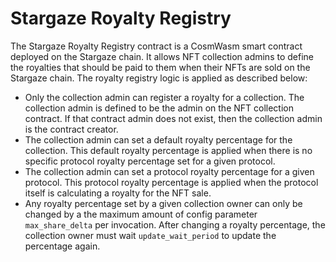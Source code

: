# Stargaze Royalty Registry

The Stargaze Royalty Registry contract is a CosmWasm smart contract deployed on the Stargaze chain. It allows NFT collection admins to define the royalties that should be paid to them when their NFTs are sold on the Stargaze chain. The royalty registry logic is applied as described below:

- Only the collection admin can register a royalty for a collection. The collection admin is defined to be the admin on the NFT collection contract. If that contract admin does not exist, then the collection admin is the contract creator.
- The collection admin can set a default royalty percentage for the collection. This default royalty percentage is applied when there is no specific protocol royalty percentage set for a given protocol.
- The collection admin can set a protocol royalty percentage for a given protocol. This protocol royalty percentage is applied when the protocol itself is calculating a royalty for the NFT sale.
- Any royalty percentage set by a given collection owner can only be changed by a the maximum amount of config parameter `max_share_delta` per invocation. After changing a royalty percentage, the collection owner must wait `update_wait_period` to update the percentage again.
